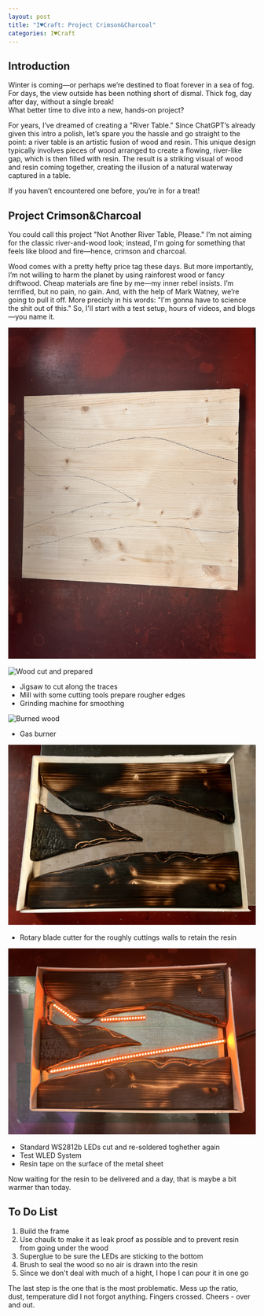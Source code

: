 ```yaml
---
layout: post
title: "I♥Craft: Project Crimson&Charcoal"
categories: I♥Craft
---
```


## Introduction

Winter is coming—or perhaps we’re destined to float forever in a sea of fog.  
For days, the view outside has been nothing short of dismal. Thick fog, day after day, without a single break!   
What better time to dive into a new, hands-on project?  

For years, I’ve dreamed of creating a "River Table." Since ChatGPT’s already given this intro a polish, let’s spare you the hassle and go straight to the point: a river table is an artistic fusion of wood and resin. This unique design typically involves pieces of wood arranged to create a flowing, river-like gap, which is then filled with resin. The result is a striking visual of wood and resin coming together, creating the illusion of a natural waterway captured in a table.

If you haven’t encountered one before, you’re in for a treat!

## Project Crimson&Charcoal

You could call this project "Not Another River Table, Please." I’m not aiming for the classic river-and-wood look; instead, I'm going for something that feels like blood and fire—hence, crimson and charcoal.

Wood comes with a pretty hefty price tag these days. But more importantly, I’m not willing to harm the planet by using rainforest wood or fancy driftwood. Cheap materials are fine by me—my inner rebel insists. I’m terrified, but no pain, no gain. And, with the help of Mark Watney, we’re going to pull it off. More precicly in his words: "I'm gonna have to science the shit out of this." So, I'll start with a test setup, hours of videos, and blogs—you name it.


![Sketch on wood](/assets/pix/CrimsonCharcoal_01.JPEG)  

![Wood cut and prepared](/assets/pix/CrimsonCharcoal_02.JPEG)  

- Jigsaw to cut along the traces
- Mill with some cutting tools prepare rougher edges
- Grinding machine for smoothing

![Burned wood](/assets/pix/CrimsonCharcoal_03.JPEG)  

- Gas burner

![Setup with mold prep](/assets/pix/CrimsonCharcoal_04.JPEG)  

- Rotary blade cutter for the roughly cuttings walls to retain the resin

![Let their be light](/assets/pix/CrimsonCharcoal_05.JPEG)

- Standard WS2812b LEDs cut and re-soldered toghether again
- Test WLED System 
- Resin tape on the surface of the metal sheet

Now waiting for the resin to be delivered and a day, that is maybe a bit warmer than today.

## To Do List

1. Build the frame
2. Use chaulk to make it as leak proof as possible and to prevent resin from going under the wood
3. Superglue to be sure the LEDs are sticking to the bottom
4. Brush to seal the wood so no air is drawn into the resin
5. Since we don't deal with much of a hight, I hope I can pour it in one go

The last step is the one that is the most problematic. Mess up the ratio, dust, temperature did I not forgot anything. 
Fingers crossed. Cheers - over and out.

